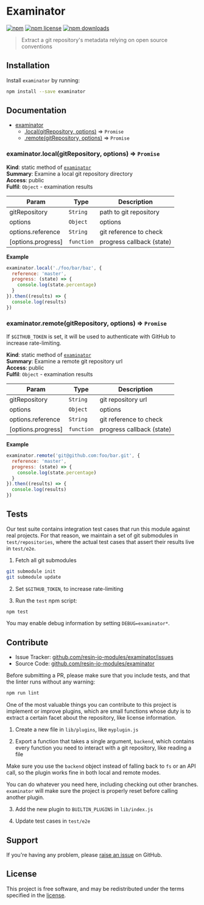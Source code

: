 Examinator
==========

[![npm](https://img.shields.io/npm/v/examinator.svg?style=flat-square)](https://npmjs.com/package/examinator)
[![npm license](https://img.shields.io/npm/l/examinator.svg?style=flat-square)](https://npmjs.com/package/examinator)
[![npm downloads](https://img.shields.io/npm/dm/examinator.svg?style=flat-square)](https://npmjs.com/package/examinator)

> Extract a git repository's metadata relying on open source
> conventions

Installation
------------

Install `examinator` by running:

```sh
npm install --save examinator
```

Documentation
-------------


* [examinator](#module_examinator)
    * [.local(gitRepository, options)](#module_examinator.local) ⇒ <code>Promise</code>
    * [.remote(gitRepository, options)](#module_examinator.remote) ⇒ <code>Promise</code>

<a name="module_examinator.local"></a>

### examinator.local(gitRepository, options) ⇒ <code>Promise</code>
**Kind**: static method of [<code>examinator</code>](#module_examinator)  
**Summary**: Examine a local git repository directory  
**Access**: public  
**Fulfil**: <code>Object</code> - examination results  

| Param | Type | Description |
| --- | --- | --- |
| gitRepository | <code>String</code> | path to git repository |
| options | <code>Object</code> | options |
| options.reference | <code>String</code> | git reference to check |
| [options.progress] | <code>function</code> | progress callback (state) |

**Example**  
```js
examinator.local('./foo/bar/baz', {
  reference: 'master',
  progress: (state) => {
    console.log(state.percentage)
  }
}).then((results) => {
  console.log(results)
})
```
<a name="module_examinator.remote"></a>

### examinator.remote(gitRepository, options) ⇒ <code>Promise</code>
If `$GITHUB_TOKEN` is set, it will be used to authenticate with
GitHub to increase rate-limiting.

**Kind**: static method of [<code>examinator</code>](#module_examinator)  
**Summary**: Examine a remote git repository url  
**Access**: public  
**Fulfil**: <code>Object</code> - examination results  

| Param | Type | Description |
| --- | --- | --- |
| gitRepository | <code>String</code> | git repository url |
| options | <code>Object</code> | options |
| options.reference | <code>String</code> | git reference to check |
| [options.progress] | <code>function</code> | progress callback (state) |

**Example**  
```js
examinator.remote('git@github.com:foo/bar.git', {
  reference: 'master',
  progress: (state) => {
    console.log(state.percentage)
  }
}).then((results) => {
  console.log(results)
})
```

Tests
-----

Our test suite contains integration test cases that run this module against
real projects. For that reason, we maintain a set of git submodules in
`test/repositories`, where the actual test cases that assert their results live
in `test/e2e`.

1. Fetch all git submodules

```sh
git submodule init
git submodule update
```

2. Set `$GITHUB_TOKEN`, to increase rate-limiting

3. Run the `test` npm script:

```sh
npm test
```

You may enable debug information by setting `DEBUG=examinator*`.

Contribute
----------

- Issue Tracker: [github.com/resin-io-modules/examinator/issues](https://github.com/resin-io-modules/examinator/issues)
- Source Code: [github.com/resin-io-modules/examinator](https://github.com/resin-io-modules/examinator)

Before submitting a PR, please make sure that you include tests, and that the
linter runs without any warning:

```sh
npm run lint
```

One of the most valuable things you can contribute to this project is implement
or improve plugins, which are small functions whose duty is to extract a
certain facet about the repository, like license information.

1. Create a new file in `lib/plugins`, like `myplugin.js`

2. Export a function that takes a single argument, `backend`, which contains
every function you need to interact with a git repository, like reading a file

Make sure you use the `backend` object instead of falling back to `fs` or an
API call, so the plugin works fine in both local and remote modes.

You can do whatever you need here, including checking out other branches.
`examinator` will make sure the project is properly reset before calling
another plugin.

3. Add the new plugin to `BUILTIN_PLUGINS` in `lib/index.js`

4. Update test cases in `test/e2e`

Support
-------

If you're having any problem, please [raise an issue][newissue] on GitHub.

License
-------

This project is free software, and may be redistributed under the terms
specified in the [license].

[newissue]: https://github.com/resin-io-module/examinator/issues/new
[license]: https://github.com/resin-io-module/examinator/blob/master/LICENSE
